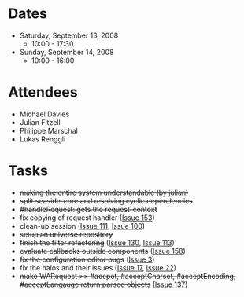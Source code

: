 # Dates #

  * Saturday, September 13, 2008
    * 10:00 - 17:30
  * Sunday, September 14, 2008
    * 10:00 - 16:00

# Attendees #

  * Michael Davies
  * Julian Fitzell
  * Philippe Marschal
  * Lukas Renggli

# Tasks #

  * ~~making the entire system understandable (by julian)~~
  * ~~split seaside-core and resolving cyclic dependencies~~
  * ~~#handleRequest: gets the request-context~~
  * ~~fix copying of request handler~~ ([Issue 153](https://code.google.com/p/seaside/issues/detail?id=153))
  * clean-up session ([Issue 111](https://code.google.com/p/seaside/issues/detail?id=111), [Issue 100](https://code.google.com/p/seaside/issues/detail?id=100))
  * ~~setup an universe repository~~
  * ~~finish the filter refactoring~~ ([Issue 130](https://code.google.com/p/seaside/issues/detail?id=130), [Issue 113](https://code.google.com/p/seaside/issues/detail?id=113))
  * ~~evaluate callbacks outside components~~ ([Issue 158](https://code.google.com/p/seaside/issues/detail?id=158))
  * ~~fix the configuration editor bugs~~ ([Issue 3](https://code.google.com/p/seaside/issues/detail?id=3))
  * fix the halos and their issues ([Issue 17](https://code.google.com/p/seaside/issues/detail?id=17), [Issue 22](https://code.google.com/p/seaside/issues/detail?id=22))
  * ~~make WARequest >> #accpet, #acceptCharset, #acceptEncoding, #acceptLangauge return parsed objects~~ ([Issue 137](https://code.google.com/p/seaside/issues/detail?id=137))
